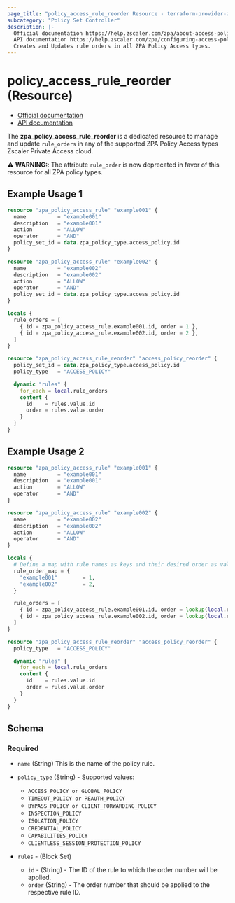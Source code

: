 ```yaml
---
page_title: "policy_access_rule_reorder Resource - terraform-provider-zpa"
subcategory: "Policy Set Controller"
description: |-
  Official documentation https://help.zscaler.com/zpa/about-access-policy
  API documentation https://help.zscaler.com/zpa/configuring-access-policies-using-api
  Creates and Updates rule orders in all ZPA Policy Access types.
---
```


# policy_access_rule_reorder (Resource)

* [Official documentation](https://help.zscaler.com/zpa/about-access-policy)
* [API documentation](https://help.zscaler.com/zpa/configuring-access-policies-using-api)

The **zpa_policy_access_rule_reorder** is a dedicated resource to manage and update `rule_orders` in any of the supported ZPA Policy Access types Zscaler Private Access cloud.

⚠️ **WARNING:**: The attribute ``rule_order`` is now deprecated in favor of this resource for all ZPA policy types.

## Example Usage 1

```terraform
resource "zpa_policy_access_rule" "example001" {
  name          = "example001"
  description   = "example001"
  action        = "ALLOW"
  operator      = "AND"
  policy_set_id = data.zpa_policy_type.access_policy.id
}

resource "zpa_policy_access_rule" "example002" {
  name          = "example002"
  description   = "example002"
  action        = "ALLOW"
  operator      = "AND"
  policy_set_id = data.zpa_policy_type.access_policy.id
}

locals {
  rule_orders = [
    { id = zpa_policy_access_rule.example001.id, order = 1 },
    { id = zpa_policy_access_rule.example002.id, order = 2 },
  ]
}

resource "zpa_policy_access_rule_reorder" "access_policy_reorder" {
  policy_set_id = data.zpa_policy_type.access_policy.id
  policy_type   = "ACCESS_POLICY"

  dynamic "rules" {
    for_each = local.rule_orders
    content {
      id    = rules.value.id
      order = rules.value.order
    }
  }
}
```

## Example Usage 2

```terraform
resource "zpa_policy_access_rule" "example001" {
  name          = "example001"
  description   = "example001"
  action        = "ALLOW"
  operator      = "AND"
}

resource "zpa_policy_access_rule" "example002" {
  name          = "example002"
  description   = "example002"
  action        = "ALLOW"
  operator      = "AND"
}

locals {
  # Define a map with rule names as keys and their desired order as values.
  rule_order_map = {
    "example001"        = 1,
    "example002"        = 2,
  }

  rule_orders = [
    { id = zpa_policy_access_rule.example001.id, order = lookup(local.rule_order_map, "example001") },
    { id = zpa_policy_access_rule.example002.id, order = lookup(local.rule_order_map, "example002") },
  ]
}

resource "zpa_policy_access_rule_reorder" "access_policy_reorder" {
  policy_type   = "ACCESS_POLICY"

  dynamic "rules" {
    for_each = local.rule_orders
    content {
      id    = rules.value.id
      order = rules.value.order
    }
  }
}
```

## Schema

### Required

- `name` (String) This is the name of the policy rule.
- `policy_type` (String) - Supported values:
  - ``ACCESS_POLICY or GLOBAL_POLICY``
  - ``TIMEOUT_POLICY or REAUTH_POLICY``
  - ``BYPASS_POLICY or CLIENT_FORWARDING_POLICY``
  - ``INSPECTION_POLICY``
  - ``ISOLATION_POLICY``
  - ``CREDENTIAL_POLICY``
  - ``CAPABILITIES_POLICY``
  - ``CLIENTLESS_SESSION_PROTECTION_POLICY``

- `rules` - (Block Set)
  - `id` - (String) - The ID of the rule to which the order number will be applied.
  - `order` (String) - The order number that should be applied to the respective rule ID.
